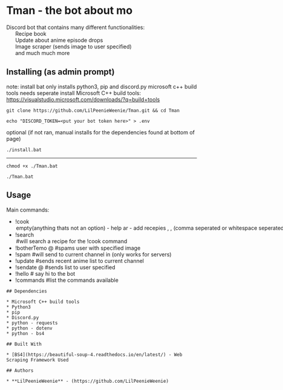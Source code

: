 # Tman - the bot about mo

Discord bot that contains many different functionalities:  
&nbsp;&nbsp;&nbsp;&nbsp;&nbsp;&nbsp;Recipe book  
&nbsp;&nbsp;&nbsp;&nbsp;&nbsp;&nbsp;Update about anime episode drops  
&nbsp;&nbsp;&nbsp;&nbsp;&nbsp;&nbsp;Image scraper (sends image to user specified)  
&nbsp;&nbsp;&nbsp;&nbsp;&nbsp;&nbsp;and much much more

## Installing (as admin prompt)

note: install bat only installs python3, pip and discord.py microsoft c++ build tools needs seperate install
Microsoft C++ build tools: https://visualstudio.microsoft.com/downloads/?q=build+tools

```
git clone https://github.com/LilPeenieWeenie/Tman.git && cd Tman
```

```
echo "DISCORD_TOKEN=<put your bot token here>" > .env
```
optional (if not ran, manual installs for the dependencies found at bottom of page)
```
./install.bat
```
----------------------------
```
chmod +x ./Tman.bat
```

```
./Tman.bat
```

## Usage

Main commands:  
* !cook <option>
    * empty(anything thats not an option) - help
    * ar - add recepies <category>, <recipe>, <link> (comma seperated or whitespace seperated) CammelCase <ex: ChickenNuggets>
    * er - edit recepies (enters edit mode / follow prompts)
    * lr - list recepies <recipe name>
    * ac - add categories <category>
    * rc - remove categories <category to add> (will prompt after this is sent)
    * ec - edit categories <category> (will prompt after this is sent)
    * lc - list categories
* !search <option> #will search a recipe for the !cook command
* !botherTemo @<user> <ImageToSearch> #spams user with specified image
* !spam <word> #will send to current channel in (only works for servers)
* !update #sends recent anime list to current channel
* !sendate @<user> #sends list to user specified
* !hello # say hi to the bot
* !commands #list the commands available


```
## Dependencies

* Microsoft C++ build tools
* Python3
* pip
* Discord.py
* python - requests
* python - dotenv
* python - bs4

## Built With

* [BS4](https://beautiful-soup-4.readthedocs.io/en/latest/) - Web Scraping Framework Used

## Authors

* **LilPeenieWeenie** - (https://github.com/LilPeenieWeenie)
